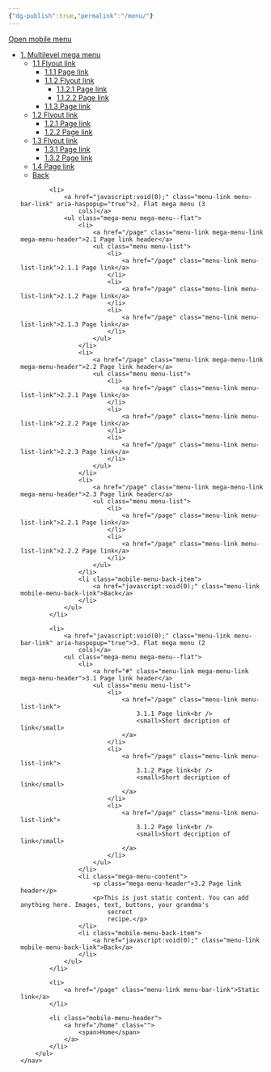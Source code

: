 ```yaml
---
{"dg-publish":true,"permalink":"/menu/"}
---
```





<div class="nav">
    <nav>
        <a href="javascript:void(0);" class="mobile-menu-trigger">Open mobile menu</a>
        <ul class="menu menu-bar">
            <li>
                <a href="javascript:void(0);" class="menu-link menu-bar-link" aria-haspopup="true">1. Multilevel mega
                    menu</a>
                <ul class="mega-menu mega-menu--multiLevel">
                    <li>
                        <a href="javascript:void(0);" class="menu-link mega-menu-link" aria-haspopup="true">1.1 Flyout
                            link</a>
                        <ul class="menu menu-list">
                            <li>
                                <a href="/page" class="menu-link menu-list-link">1.1.1 Page link</a>
                            </li>
                            <li>
                                <a href="javascript:void(0);" class="menu-link menu-list-link"
                                    aria-haspopup="true">1.1.2 Flyout link</a>
                                <ul class="menu menu-list">
                                    <li>
                                        <a href="/page" class="menu-link menu-list-link">1.1.2.1 Page link</a>
                                    </li>
                                    <li>
                                        <a href="/page" class="menu-link menu-list-link">1.1.2.2 Page link</a>
                                    </li>
                                </ul>
                            </li>
                            <li>
                                <a href="/page" class="menu-link menu-list-link">1.1.3 Page link</a>
                            </li>
                        </ul>
                    </li>
                    <li>
                        <a href="javascript:void(0);" class="menu-link mega-menu-link" aria-haspopup="true">1.2 Flyout
                            link</a>
                        <ul class="menu menu-list">
                            <li>
                                <a href="/page" class="menu-link menu-list-link">1.2.1 Page link</a>
                            </li>
                            <li>
                                <a href="/page" class="menu-link menu-list-link">1.2.2 Page link</a>
                            </li>
                        </ul>
                    </li>
                    <li>
                        <a href="javascript:void(0);" class="menu-link mega-menu-link" aria-haspopup="true">1.3 Flyout
                            link</a>
                        <ul class="menu menu-list">
                            <li>
                                <a href="/page" class="menu-link menu-list-link">1.3.1 Page link</a>
                            </li>
                            <li>
                                <a href="/page" class="menu-link menu-list-link">1.3.2 Page link</a>
                            </li>
                        </ul>
                    </li>
                    <li>
                        <a href="/page" class="menu-link mega-menu-link">1.4 Page link</a>
                    </li>
                    <li class="mobile-menu-back-item">
                        <a href="javascript:void(0);" class="menu-link mobile-menu-back-link">Back</a>
                    </li>
                </ul>
            </li>

            <li>
                <a href="javascript:void(0);" class="menu-link menu-bar-link" aria-haspopup="true">2. Flat mega menu (3
                    cols)</a>
                <ul class="mega-menu mega-menu--flat">
                    <li>
                        <a href="/page" class="menu-link mega-menu-link mega-menu-header">2.1 Page link header</a>
                        <ul class="menu menu-list">
                            <li>
                                <a href="/page" class="menu-link menu-list-link">2.1.1 Page link</a>
                            </li>
                            <li>
                                <a href="/page" class="menu-link menu-list-link">2.1.2 Page link</a>
                            </li>
                            <li>
                                <a href="/page" class="menu-link menu-list-link">2.1.3 Page link</a>
                            </li>
                        </ul>
                    </li>
                    <li>
                        <a href="/page" class="menu-link mega-menu-link mega-menu-header">2.2 Page link header</a>
                        <ul class="menu menu-list">
                            <li>
                                <a href="/page" class="menu-link menu-list-link">2.2.1 Page link</a>
                            </li>
                            <li>
                                <a href="/page" class="menu-link menu-list-link">2.2.2 Page link</a>
                            </li>
                            <li>
                                <a href="/page" class="menu-link menu-list-link">2.2.3 Page link</a>
                            </li>
                        </ul>
                    </li>
                    <li>
                        <a href="/page" class="menu-link mega-menu-link mega-menu-header">2.3 Page link header</a>
                        <ul class="menu menu-list">
                            <li>
                                <a href="/page" class="menu-link menu-list-link">2.2.1 Page link</a>
                            </li>
                            <li>
                                <a href="/page" class="menu-link menu-list-link">2.2.2 Page link</a>
                            </li>
                        </ul>
                    </li>
                    <li class="mobile-menu-back-item">
                        <a href="javascript:void(0);" class="menu-link mobile-menu-back-link">Back</a>
                    </li>
                </ul>
            </li>

            <li>
                <a href="javascript:void(0);" class="menu-link menu-bar-link" aria-haspopup="true">3. Flat mega menu (2
                    cols)</a>
                <ul class="mega-menu mega-menu--flat">
                    <li>
                        <a href="#" class="menu-link mega-menu-link mega-menu-header">3.1 Page link header</a>
                        <ul class="menu menu-list">
                            <li>
                                <a href="/page" class="menu-link menu-list-link">
                                    3.1.1 Page link<br />
                                    <small>Short decription of link</small>
                                </a>
                            </li>
                            <li>
                                <a href="/page" class="menu-link menu-list-link">
                                    3.1.2 Page link<br />
                                    <small>Short decription of link</small>
                                </a>
                            </li>
                            <li>
                                <a href="/page" class="menu-link menu-list-link">
                                    3.1.2 Page link<br />
                                    <small>Short decription of link</small>
                                </a>
                            </li>
                        </ul>
                    </li>
                    <li class="mega-menu-content">
                        <p class="mega-menu-header">3.2 Page link header</p>
                        <p>This is just static content. You can add anything here. Images, text, buttons, your grandma's
                            secrect
                            recipe.</p>
                    </li>
                    <li class="mobile-menu-back-item">
                        <a href="javascript:void(0);" class="menu-link mobile-menu-back-link">Back</a>
                    </li>
                </ul>
            </li>
            
            <li>
                <a href="/page" class="menu-link menu-bar-link">Static link</a>
            </li>

            <li class="mobile-menu-header">
                <a href="/home" class="">
                    <span>Home</span>
                </a>
            </li>
        </ul>
    </nav>
</div>
